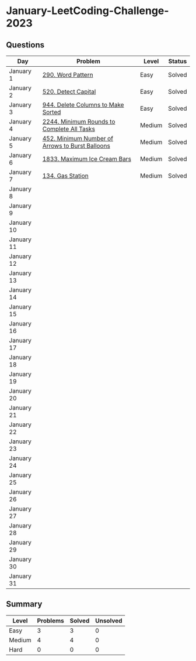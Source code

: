 # January-LeetCoding-Challenge-2023

## Questions
| Day | Problem | Level | Status |
| --- | --- | --- | --- |
| January 1 | [290. Word Pattern](https://leetcode.com/problems/word-pattern/) | Easy | Solved |
| January 2 | [520. Detect Capital](https://leetcode.com/problems/detect-capital/) | Easy | Solved |
| January 3 | [944. Delete Columns to Make Sorted](https://leetcode.com/problems/delete-columns-to-make-sorted/) | Easy | Solved |
| January 4 | [2244. Minimum Rounds to Complete All Tasks](https://leetcode.com/problems/minimum-rounds-to-complete-all-tasks/) | Medium | Solved |
| January 5 | [452. Minimum Number of Arrows to Burst Balloons](https://leetcode.com/problems/minimum-number-of-arrows-to-burst-balloons/) | Medium | Solved |
| January 6 | [1833. Maximum Ice Cream Bars](https://leetcode.com/problems/maximum-ice-cream-bars/) | Medium | Solved |
| January 7 | [134. Gas Station](https://leetcode.com/problems/gas-station/) | Medium | Solved |
| January 8 | []() |  |  |
| January 9 | []() |  |  |
| January 10 | []() |  |  |
| January 11 | []() |  |  |
| January 12 | []() |  |  |
| January 13 | []() |  |  |
| January 14 | []() |  |  |
| January 15 | []() |  |  |
| January 16 | []() |  |  |
| January 17 | []() |  |  |
| January 18 | []() |  |  |
| January 19 | []() |  |  |
| January 20 | []() |  |  |
| January 21 | []() |  |  |
| January 22 | []() |  |  |
| January 23 | []() |  |  |
| January 24 | []() |  |  |
| January 25 | []() |  |  |
| January 26 | []() |  |  |
| January 27 | []() |  |  |
| January 28 | []() |  |  |
| January 29 | []() |  |  |
| January 30 | []() |  |  |
| January 31 | []() |  |  |

## Summary
| Level  | Problems | Solved | Unsolved |
| ---    | --- | --- | --- |
| Easy   | 3 | 3 | 0 |
| Medium | 4 | 4 | 0 |
| Hard   | 0 | 0 | 0 |
